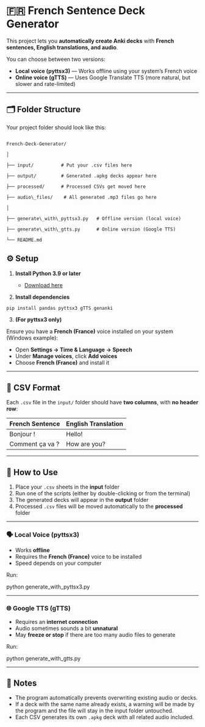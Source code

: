 # 🇫🇷 French Sentence Deck Generator

This project lets you **automatically create Anki decks** with **French sentences, English translations, and audio**.  

You can choose between two versions:

- **Local voice (pyttsx3)** — Works offline using your system’s French voice  
- **Online voice (gTTS)** — Uses Google Translate TTS (more natural, but slower and rate-limited)

---

## 🗂 Folder Structure

Your project folder should look like this:

```

French-Deck-Generator/

│

├── input/          # Put your .csv files here

├── output/         # Generated .apkg decks appear here

├── processed/      # Processed CSVs get moved here

├── audio\_files/    # All generated .mp3 files go here

│

├── generate\_with\_pyttsx3.py   # Offline version (local voice)

├── generate\_with\_gtts.py      # Online version (Google TTS)

└── README.md

```

## ⚙️ Setup

1. **Install Python 3.9 or later**  
   - [Download here](https://www.python.org/downloads/)

2. **Install dependencies**  

```bash
pip install pandas pyttsx3 gTTS genanki
```

3. **(For pyttsx3 only)**

Ensure you have a **French (France)** voice installed on your system (Windows example):

  - Open **Settings → Time \& Language → Speech**
  - Under **Manage voices**, click **Add voices**
  - Choose **French (France)** and install it

---

## 🧾 CSV Format

Each `.csv` file in the `input/` folder should have **two columns**, with **no header row**:

French Sentence | English Translation
----------------|-------------------
Bonjour !       | Hello!
Comment ça va ? | How are you?

---

## 🚀 How to Use

1. Place your `.csv` sheets in the **input** folder  
2. Run one of the scripts (either by double-clicking or from the terminal)  
3. The generated decks will appear in the **output** folder  
4. Processed `.csv` files will be moved automatically to the **processed** folder  

---

### 🗣 Local Voice (pyttsx3)

- Works **offline**  
- Requires the **French (France)** voice to be installed  
- Speed depends on your computer  

Run:

python generate_with_pyttsx3.py

---

### 🌐 Google TTS (gTTS)

- Requires an **internet connection**  
- Audio sometimes sounds a bit **unnatural**  
- May **freeze or stop** if there are too many audio files to generate  

Run:

python generate_with_gtts.py

---

## 🧠 Notes

- The program automatically prevents overwriting existing audio or decks.  
- If a deck with the same name already exists, a warning will be made by the program and the file will stay in the input folder untouched.  
- Each CSV generates its own `.apkg` deck with all related audio included.

